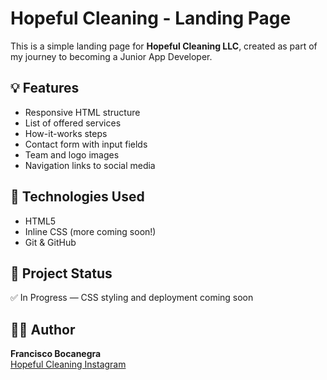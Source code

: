 # Hopeful Cleaning - Landing Page

This is a simple landing page for **Hopeful Cleaning LLC**, created as part of my journey to becoming a Junior App Developer.

## 💡 Features
- Responsive HTML structure
- List of offered services
- How-it-works steps
- Contact form with input fields
- Team and logo images
- Navigation links to social media

## 🚀 Technologies Used
- HTML5
- Inline CSS (more coming soon!)
- Git & GitHub

## 📌 Project Status
✅ In Progress — CSS styling and deployment coming soon

## 👨‍💻 Author
**Francisco Bocanegra**  
[Hopeful Cleaning Instagram](https://instagram.com/hopefulcleaning)
